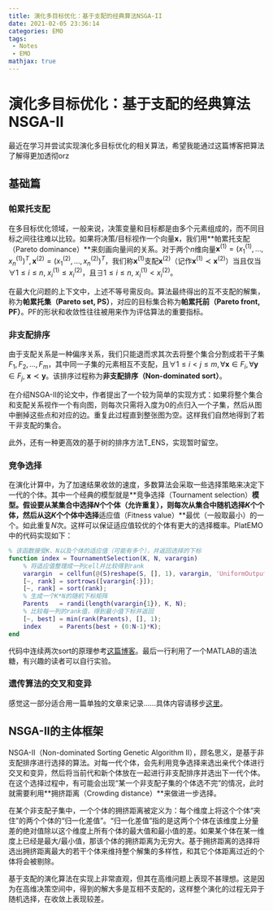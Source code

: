 ```yaml
---
title: 演化多目标优化：基于支配的经典算法NSGA-II
date: 2021-02-05 23:36:14
categories: EMO
tags:
 - Notes
 - EMO
mathjax: true
---
```


# 演化多目标优化：基于支配的经典算法NSGA-II

最近在学习并尝试实现演化多目标优化的相关算法，希望我能通过这篇博客把算法了解得更加透彻orz

## 基础篇

### 帕累托支配

在多目标优化领域，一般来说，决策变量和目标都是由多个元素组成的，而不同目标之间往往难以比较。如果将决策/目标视作一个向量$\mathbf{x}$，我们用**帕累托支配（Pareto dominance）**来刻画向量间的关系。对于两个$n$维向量$\mathbf{x}^{(1)} = (x^{(1)}_1, \dots, x^{(1)}_n)^T, \mathbf{x}^{(2)} = (x^{(2)}_1, \dots, x^{(2)}_n)^T$，我们称$\mathbf{x}^{(1)}$支配$\mathbf{x}^{(2)}$（记作$\mathbf{x}^{(1)} \prec \mathbf{x}^{(2)}$）当且仅当$\forall 1 \leq i \leq n,\ x^{(1)}_i \leq x^{(2)}_i$，且$\exists 1 \leq i \leq n,\ x^{(1)}_i < x^{(2)}_i$。

<!-- more -->

在最大化问题的上下文中，上述不等号需反向。算法最终得出的互不支配的解集，称为**帕累托集（Pareto set, PS）**，对应的目标集合称为**帕累托前（Pareto front, PF）**。PF的形状和收敛性往往被用来作为评估算法的重要指标。

###  非支配排序

由于支配关系是一种偏序关系，我们只能退而求其次去将整个集合分割成若干子集$F_1, F_2, \dots, F_m$，其中同一子集的元素相互不支配，且$\forall 1 \leq i < j \leq m, \forall \mathbf{x} \in F_i, \forall \mathbf{y} \in F_j,\ \mathbf{x} \prec \mathbf{y}$。该排序过程称为**非支配排序（Non-dominated sort）**。

在介绍NSGA-II的论文中，作者提出了一个较为简单的实现方式：如果将整个集合和支配关系视作一个有向图，则每次只需将入度为0的点归入一个子集，然后从图中删掉这些点和对应的边。重复此过程直到整张图为空。这样我们自然地得到了若干非支配的集合。

此外，还有一种更高效的基于树的排序方法T_ENS，实现暂时留空。

### 竞争选择

在演化计算中，为了加速结果收敛的速度，多数算法会采取一些选择策略来决定下一代的个体。其中一个经典的模型就是**竞争选择（Tournament selection）**模型。假设要从某集合中选择$N$个个体（允许重复），则每次从集合中随机选择$K$个个体，然后从这$K$个个体中选择**适应值（Fitness value）**最优（一般取最小）的一个。如此重复$N$次。这样可以保证适应值较优的个体有更大的选择概率。PlatEMO中的代码实现如下：

``` matlab
% 该函数接受K、N以及个体的适应值（可能有多个），并返回选择的下标
function index = TournamentSelection(K, N, varargin)
    % 将适应值整理成一列cell并比较得到rank
    varargin  = cellfun(@(S)reshape(S, [], 1), varargin, 'UniformOutput', false);
    [~, rank] = sortrows([varargin{:}]);
    [~, rank] = sort(rank);
    % 生成一个K*N的随机下标矩阵
    Parents   = randi(length(varargin{1}), K, N);
    % 比较每一列的rank值，得到最小值下标并返回
    [~, best] = min(rank(Parents), [], 1);
    index     = Parents(best + (0:N-1)*K);
end
```

代码中连续两次sort的原理参考[这篇博客](https://blog.macromogic.xyz/2021/02/04/permutation-rank/)。最后一行利用了一个MATLAB的语法糖，有兴趣的读者可以自行实验。

### 遗传算法的交叉和变异

感觉这一部分适合用一篇单独的文章来记录……具体内容请移步[这里](https://blog.macromogic.xyz/2021/02/09/ga-cross-mutate/)。

## NSGA-II的主体框架

NSGA-II（Non-dominated Sorting Genetic Algorithm II），顾名思义，是基于非支配排序进行选择的算法。对每一代个体，会先利用竞争选择来选出亲代个体进行交叉和变异，然后将当前代和新个体放在一起进行非支配排序并选出下一代个体。在这个选择过程中，有可能会出现“某一个非支配子集的个体选不完”的情况，此时就需要利用**拥挤距离（Crowding distance）**来做进一步选择。

在某个非支配子集中，一个个体的拥挤距离被定义为：每个维度上将这个个体“夹住”的两个个体的“归一化差值”。“归一化差值”指的是这两个个体在该维度上分量差的绝对值除以这个维度上所有个体的最大值和最小值的差。如果某个体在某一维度上已经是最大/最小值，那该个体的拥挤距离为无穷大。基于拥挤距离的选择将选出拥挤距离最大的若干个体来维持整个解集的多样性，和其它个体距离过近的个体将会被剔除。

基于支配的演化算法在实现上非常直观，但其在高维问题上表现不甚理想。这是因为在高维决策空间中，得到的解大多是互相不支配的，这样整个演化的过程无异于随机选择，在收敛上表现较差。